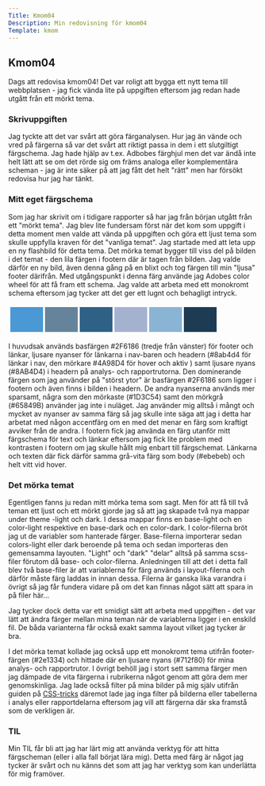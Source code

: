```yaml
---
Title: Kmom04
Description: Min redovisning för kmom04
Template: kmom
---
```


## Kmom04
Dags att redovisa kmom04! Det var roligt att bygga ett nytt tema till webbplatsen - jag fick vända lite på uppgiften eftersom jag redan hade utgått från ett mörkt tema. 

### Skrivuppgiften
Jag tyckte att det var svårt att göra färganalysen. Hur jag än vände och vred på färgerna så var det svårt att riktigt passa in dem i ett slutgiltigt färgschema. Jag hade hjälp av t.ex. Adbobes färghjul men det var ändå inte helt lätt att se om det rörde sig om främs analoga eller komplementära scheman - jag är inte säker på att jag fått det helt "rätt" men har försökt redovisa hur jag har tänkt.

### Mitt eget färgschema
Som jag har skrivit om i tidigare rapporter så har jag från början utgått från ett "mörkt tema". Jag blev lite fundersam först när det kom som uppgift i detta moment men valde att vända på uppgiften och göra ett ljust tema som skulle uppfylla kraven för det "vanliga temat". Jag startade med att leta upp en ny flashbild för detta tema. Det mörka temat bygger till viss del på bilden i det temat - den lila färgen i footern där är tagen från bilden. Jag valde därför en ny bild, även denna gång på en blixt och tog färgen till min "ljusa" footer därifrån. Med utgångspunkt i denna färg använde jag Adobes color wheel för att få fram ett schema. Jag valde att arbeta med ett monokromt schema eftersom jag tycker att det ger ett lugnt och behagligt intryck.

<table style="border-spacing: 4px; border-collapse: separate">
    <tr>
    <td style="height: 50px; width: 50px; background-color: #4A98D4">
    <td style="height: 50px; width: 50px; background-color: #65849B">
    <td style="height: 50px; width: 50px; background-color: #2F6186">
    <td style="height: 50px; width: 50px; background-color:#A5B2CF">
    <td style="height: 50px; width: 50px; background-color: #8AB4D4">
    <td style="height: 50px; width: 50px; background-color: #1D3C54">
   </tr>
    </table>

I huvudsak används basfärgen #2F6186 (tredje från vänster) för footer och länkar, ljusare nyanser för länkarna i nav-baren och headern (#8ab4d4 för länkar i nav, den mörkare #4A98D4 för hover och aktiv ) samt ljusare nyans (#8AB4D4) i headern på analys- och rapportrutorna. Den dominerande färgen som jag använder på "störst ytor" är basfärgen #2F6186 som ligger i footern och även finns i bilden i headern. De andra nyanserna används mer sparsamt, några som den mörkaste (#1D3C54) samt den mörkgrå (#65849B) använder jag inte i nuläget. Jag använder mig alltså i mångt och mycket av nyanser av samma färg så jag skulle inte säga att jag i detta har arbetat med någon accentfärg om en med det menar en färg som kraftigt avviker från de andra. I footern fick jag använda en färg utanför mitt färgschema för text och länkar eftersom jag fick lite problem med kontrasten i footern om jag skulle hållt mig enbart till färgschemat. Länkarna och texten där fick därför samma grå-vita färg som body (#ebebeb) och helt vitt vid hover.

### Det mörka temat
Egentligen fanns ju redan mitt mörka tema som sagt. Men för att få till två teman ett ljust och ett mörkt gjorde jag så att jag skapade två nya mappar under theme -light och dark. I dessa mappar finns en base-light och en color-light respektive en base-dark och en color-dark. I color-filerna bröt jag ut de variabler som hanterade färger. Base-filerna importerar sedan colors-light eller dark beroende på tema och sedan importeras den gemensamma layouten. "Light" och "dark" "delar" alltså på samma scss-filer förutom då base- och color-filerna. Anledningen till att det i detta fall blev två base-filer är att variablerna för färg används i layout-filerna och därför måste färg laddas in innan dessa. Filerna är ganska lika varandra i övrigt så jag får fundera vidare på om det kan finnas något sätt att spara in på filer här... 

Jag tycker dock detta var ett smidigt sätt att arbeta med uppgiften - det var lätt att ändra färger mellan mina teman när de variablerna ligger i en enskild fil. De båda varianterna får också exakt samma layout vilket jag tycker är bra.

I det mörka temat kollade jag också upp ett monokromt tema utifrån footer-färgen (#2e1334) och hittade där en ljusare nyans (#712f80) för mina analys- och rapportrutor. I övrigt behöll jag i stort sett samma färger men jag dämpade de vita färgerna i rubrikerna något genom att göra dem mer genomskinliga. Jag lade också filter på mina bilder på mig själv utifrån guiden på [CSS-tricks](https://css-tricks.com/a-complete-guide-to-dark-mode-on-the-web/) däremot lade jag inga filter på bilderna eller tabellerna i analys eller rapportdelarna eftersom jag vill att färgerna där ska framstå som de verkligen är.

### TIL
Min TIL får bli att jag har lärt mig att använda verktyg för att hitta färgscheman (eller i alla fall börjat lära mig). Detta med färg är något jag tycker är svårt och nu känns det som att jag har verktyg som kan underlätta för mig framöver.